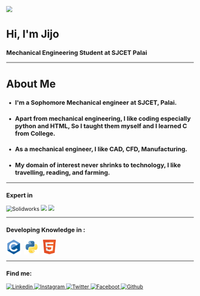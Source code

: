 <img src="https://img.icons8.com/external-becris-flat-becris/250/000000/external-engineering-literary-genres-becris-flat-becris.png" class="center"/>





# Hi, I'm Jijo
### Mechanical Engineering Student at SJCET Palai

----
<!--
<div align="center">
  <img src="https://media.giphy.com/media/iI5RW5RFzqm95ANpIo/giphy.gif" width="800" height="700"/>
</div>
 -->



# About Me
*  ### I'm a Sophomore Mechanical engineer at SJCET, Palai.
*  ### Apart from mechanical engineering, I like coding especially python and HTML, So I taught them myself and I learned C from College. 
*  ### As a mechanical engineer, I like CAD, CFD, Manufacturing. 
*  ### My domain of interest never shrinks to technology, I like travelling, reading, and farming.

----

<!--

 [![GitHub Streak](http://github-readme-streak-stats.herokuapp.com?user=jijojose2002&theme=dark&background=000000)](https://git.io/streak-stats) -->
 ### Expert in
 <div id="badges">
  <img src="https://img.icons8.com/color/96/000000/solidworks.png" alt="Solidworks"/>
  <img src="https://img.icons8.com/color/96/000000/autodesk-fusion-360.png"/>
  <img src="https://img.icons8.com/fluency/96/000000/autocad.png"/>
  
 

------
### Developing Knowledge in :

<div>
  <img src="https://github.com/devicons/devicon/blob/master/icons/c/c-original.svg" title="C" alt="C" width="40" height="40"/>&nbsp;
  <img src="https://github.com/devicons/devicon/blob/master/icons/python/python-original.svg" title="Python" alt="Python" width="40" height="40"/>&nbsp;
  <img src="https://github.com/devicons/devicon/blob/master/icons/html5/html5-original.svg" title="HTML5" alt="HTML" width="40" height="40"/>&nbsp;
</div>

----

### Find me:
<div id="badges">
  <a href="https://www.linkedin.com/in/jijo-jose-4b9253226/">
    <img src="https://img.icons8.com/color/48/000000/linkedin.png" alt="Linkedin"/>
  </a>
  <a href="https://www.instagram.com/_jijo_jose_017/">
    <img src="https://img.icons8.com/fluency/48/000000/instagram-new.png" alt="Instagram"/>
  </a>
  <a href="https://twitter.com/mjijojose">
    <img src="https://img.icons8.com/color/48/000000/twitter--v1.png" alt="Twitter"/>
  </a>
  <a href="https://www.facebook.com/profile.php?id=100036799051142">
    <img src="https://img.icons8.com/color/48/000000/facebook-new.png" alt="Faceboot"/>
  </a>
  <a href="https://github.com/JijoJose2002">
    <img src="https://img.icons8.com/ios-glyphs/48/000000/github.png" alt="Github"/>
  </a>
</div>






